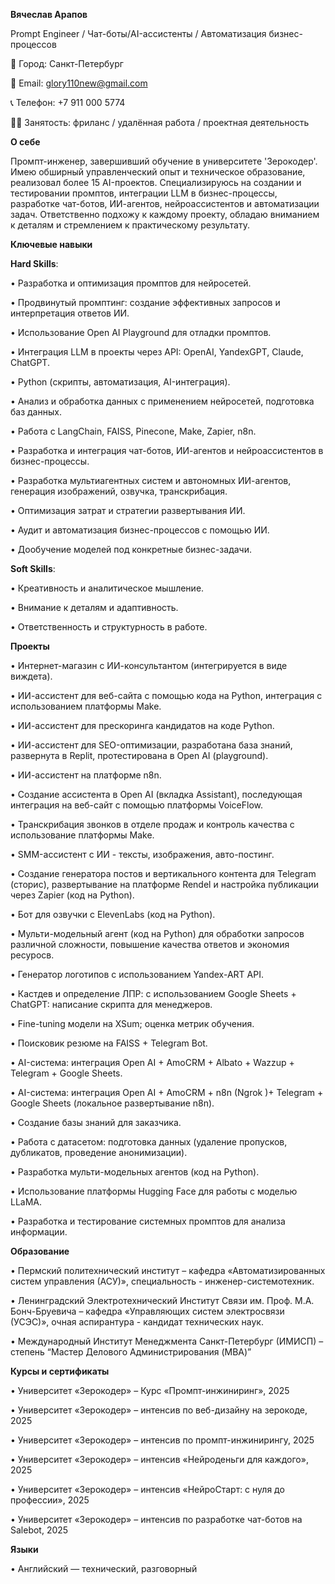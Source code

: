 **Вячеслав Арапов**

Prompt Engineer / Чат-боты/AI-ассистенты / Автоматизация бизнес-процессов

📍 Город: Санкт-Петербург

📧 Email: glory110new@gmail.com

📞 Телефон: +7 911 000 5774

🧑‍💻 Занятость: фриланс / удалённая работа / проектная деятельность

**О себе**

Промпт-инженер, завершивший обучение в университете 'Зерокодер'. Имею обширный управленческий опыт и техническое образование, реализовал более 15 AI-проектов. Специализируюсь на создании и тестировании промптов, интеграции LLM в бизнес-процессы, разработке чат-ботов, ИИ-агентов, нейроассистентов и автоматизации задач. Ответственно подхожу к каждому проекту, обладаю вниманием к деталям и стремлением к практическому результату.

**Ключевые навыки**

**Hard Skills**:

•	Разработка и оптимизация промптов для нейросетей.

•	Продвинутый промптинг: создание эффективных запросов и интерпретация ответов ИИ.

•	Использование Open AI Playground для отладки промптов.

•	Интеграция LLM в проекты через API: OpenAI, YandexGPT, Claude, ChatGPT.

•	Python (скрипты, автоматизация, AI-интеграция).

•	Анализ и обработка данных с применением нейросетей, подготовка баз данных.

•	Работа с LangChain, FAISS, Pinecone, Make, Zapier, n8n.

•	Разработка и интеграция чат-ботов, ИИ-агентов и нейроассистентов в бизнес-процессы.

•	Разработка мультиагентных систем и автономных ИИ-агентов, генерация изображений, озвучка, транскрибация.

•	Оптимизация затрат и стратегии развертывания ИИ.

•	Аудит и автоматизация бизнес-процессов с помощью ИИ.

•	Дообучение моделей под конкретные бизнес-задачи.

**Soft Skills**:

•	Креативность и аналитическое мышление.

•	Внимание к деталям и адаптивность.

•	Ответственность и структурность в работе.

**Проекты**

•	Интернет-магазин с ИИ-консультантом (интегрируется в виде виждета).

•	ИИ-ассистент для веб-сайта с помощью кода на Python, интеграция с использованием платформы Make.

•	ИИ-ассистент для прескоринга кандидатов на коде Python.

•	ИИ-ассистент для SEO-оптимизации, разработана база знаний, развернута в Replit, протестирована в Open AI (playground). 

•	ИИ-ассистент на платформе n8n.

•	Создание ассистента в Open AI (вкладка Assistant), последующая интеграция на веб-сайт с помощью платформы VoiceFlow.

•	Транскрибация звонков в отделе продаж и контроль качества с использование платформы Make.

•	SMM-ассистент с ИИ - тексты, изображения, авто-постинг.

•	Создание генератора постов и вертикального контента для Telegram (сторис), развертывание на платформе Rendel и настройка публикации через Zapier (код на Python).

•	Бот для озвучки с ElevenLabs (код на Python).

•	Мульти-модельный агент (код на Python) для обработки запросов различной сложности, повышение качества ответов и экономия ресуросв.

•	Генератор логотипов с использованием Yandex-ART API.

•	Кастдев и определение ЛПР: с использованием Google Sheets +  ChatGPT: написание скрипта для менеджеров.

•	Fine-tuning модели на XSum; оценка метрик обучения.

•	Поисковик резюме на FAISS + Telegram Bot.

•	AI-система: интеграция Open AI + AmoCRM + Albato + Wazzup + Telegram + Google Sheets.

•	AI-система: интеграция Open AI + AmoCRM + n8n (Ngrok )+ Telegram + Google Sheets (локальное развертывание n8n).

•	Создание базы знаний для заказчика.

•	Работа с датасетом: подготовка данных (удаление пропусков, дубликатов, проведение анонимизации).

•	Разработка мульти-модельных агентов (код на Python).

•	Использование платформы Hugging Face для работы с моделью LLaMA.

•	Разработка и тестирование системных промптов для анализа информации.

**Образование**

•	Пермский политехнический институт – кафедра «Автоматизированных систем управления (АСУ)», специальность - инженер-системотехник.

•	Ленинградский Электротехнический Институт Связи им. Проф. М.А. Бонч-Бруевича – кафедра «Управляющих систем электросвязи (УСЭС)», очная аспирантура - кандидат технических наук.

•	Международный Институт Менеджмента Санкт-Петербург (ИМИСП) – степень “Мастер Делового Администрирования (MBA)”

**Курсы и сертификаты**

•	Университет «Зерокодер» – Курс «Промпт-инжиниринг», 2025

•	Университет «Зерокодер» – интенсив по веб-дизайну на зерокоде, 2025

•	Университет «Зерокодер» – интенсив по промпт-инжинирингу, 2025

•	Университет «Зерокодер» – интенсив «Нейроденьги для каждого», 2025

•	Университет «Зерокодер» – интенсив «НейроСтарт: с нуля до профессии», 2025

•	Университет «Зерокодер» – интенсив по разработке чат-ботов на Salebot, 2025

**Языки**

•	Английский — технический, разговорный
